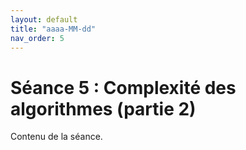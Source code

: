 ```yaml
---
layout: default
title: "aaaa-MM-dd"
nav_order: 5
---
```


# Séance 5 : Complexité des algorithmes (partie 2)

Contenu de la séance.
